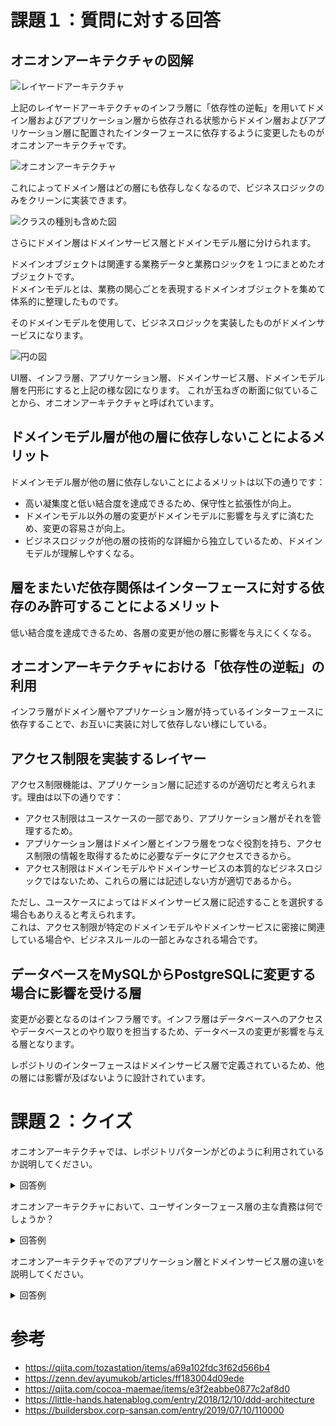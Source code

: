 # 課題１：質問に対する回答
## オニオンアーキテクチャの図解

![レイヤードアーキテクチャ](https://qiita-image-store.s3.amazonaws.com/0/192927/a1d81d9b-918e-acdb-987f-56598711e5f5.png)

上記のレイヤードアーキテクチャのインフラ層に「依存性の逆転」を用いてドメイン層およびアプリケーション層から依存される状態からドメイン層およびアプリケーション層に配置されたインターフェースに依存するように変更したものがオニオンアーキテクチャです。


![オニオンアーキテクチャ](https://cdn-ak.f.st-hatena.com/images/fotolife/l/little_hands/20190726/20190726070231.png)

これによってドメイン層はどの層にも依存しなくなるので、ビジネスロジックのみをクリーンに実装できます。

![クラスの種別も含めた図](https://qiita-user-contents.imgix.net/https%3A%2F%2Fqiita-image-store.s3.ap-northeast-1.amazonaws.com%2F0%2F55214%2F78c97b37-a4b7-f432-6e1f-9b616a5d3a8f.png?ixlib=rb-4.0.0&auto=format&gif-q=60&q=75&s=6fa95466d510c127a573f30983cc3b3d)

さらにドメイン層はドメインサービス層とドメインモデル層に分けられます。

ドメインオブジェクトは関連する業務データと業務ロジックを１つにまとめたオブジェクトです。  
ドメインモデルとは、業務の関心ごとを表現するドメインオブジェクトを集めて体系的に整理したものです。

そのドメインモデルを使用して、ビジネスロジックを実装したものがドメインサービスになります。

![円の図](https://cdn-ak.f.st-hatena.com/images/fotolife/a/ad-sho-loko/20190708/20190708032125.png)

UI層、インフラ層、アプリケーション層、ドメインサービス層、ドメインモデル層を円形にすると上記の様な図になります。
これが玉ねぎの断面に似ていることから、オニオンアーキテクチャと呼ばれています。

## ドメインモデル層が他の層に依存しないことによるメリット

ドメインモデル層が他の層に依存しないことによるメリットは以下の通りです：

* 高い凝集度と低い結合度を達成できるため、保守性と拡張性が向上。
* ドメインモデル以外の層の変更がドメインモデルに影響を与えずに済むため、変更の容易さが向上。
* ビジネスロジックが他の層の技術的な詳細から独立しているため、ドメインモデルが理解しやすくなる。

## 層をまたいだ依存関係はインターフェースに対する依存のみ許可することによるメリット

低い結合度を達成できるため、各層の変更が他の層に影響を与えにくくなる。

## オニオンアーキテクチャにおける「依存性の逆転」の利用

インフラ層がドメイン層やアプリケーション層が持っているインターフェースに依存することで、お互いに実装に対して依存しない様にしている。

## アクセス制限を実装するレイヤー

アクセス制限機能は、アプリケーション層に記述するのが適切だと考えられます。理由は以下の通りです：

* アクセス制限はユースケースの一部であり、アプリケーション層がそれを管理するため。
* アプリケーション層はドメイン層とインフラ層をつなぐ役割を持ち、アクセス制限の情報を取得するために必要なデータにアクセスできるから。
* アクセス制限はドメインモデルやドメインサービスの本質的なビジネスロジックではないため、これらの層には記述しない方が適切であるから。

ただし、ユースケースによってはドメインサービス層に記述することを選択する場合もありえると考えられます。  
これは、アクセス制限が特定のドメインモデルやドメインサービスに密接に関連している場合や、ビジネスルールの一部とみなされる場合です。

## データベースをMySQLからPostgreSQLに変更する場合に影響を受ける層

変更が必要となるのはインフラ層です。インフラ層はデータベースへのアクセスやデータベースとのやり取りを担当するため、データベースの変更が影響を与える層となります。

レポジトリのインターフェースはドメインサービス層で定義されているため、他の層には影響が及ばないように設計されています。

# 課題２：クイズ

オニオンアーキテクチャでは、レポジトリパターンがどのように利用されているか説明してください。

<details>
<summary>回答例</summary>
オニオンアーキテクチャでは、レポジトリパターンがデータアクセスの抽象化と具体的な実装の分離に利用されています。ドメインサービス層では、レポジトリインターフェースが定義され、ドメインモデルとのやりとり(find,saveなど)に使用されます。一方、インフラ層では、具体的なデータアクセス技術（データベースやAPIなど）を用いて、レポジトリインターフェースの実装が行われます。このように、レポジトリパターンを使用することで、ドメインサービス層とインフラ層を疎結合に保ち、技術的な詳細がドメインロジックに影響を与えないようにします。
</details>

オニオンアーキテクチャにおいて、ユーザインターフェース層の主な責務は何でしょうか？

<details>
<summary>回答例</summary>
* ユーザーとのインタラクションを管理し、ユーザーからの入力を受け取ることアプリケーション層に伝達すること
* アプリケーション層から受け取ったデータを適切な形式で表示すること
</details>

オニオンアーキテクチャでのアプリケーション層とドメインサービス層の違いを説明してください。

<details>
<summary>回答例</summary>
オニオンアーキテクチャにおいて、アプリケーション層はユースケースやワークフローを管理する責務があり、ユーザインターフェース層からのリクエストを処理し、適切なドメインサービスやドメインモデルを呼び出してタスクを実行します。一方、ドメインサービス層は、ドメインモデルに属さないが、ビジネスロジックに関連する処理を行う役割があります。ドメインサービス層はドメインモデル層と連携し、ドメインモデルが持つべきでないビジネスロジックを担当することで、ドメインモデルの凝集度を高める役割を果たします。このように、アプリケーション層はユースケースの管理に焦点を当て、ドメインサービス層はビジネスロジックの実装に焦点を当てています。
</details>


# 参考

* https://qiita.com/tozastation/items/a69a102fdc3f62d566b4
* https://zenn.dev/ayumukob/articles/ff183004d09ede
* https://qiita.com/cocoa-maemae/items/e3f2eabbe0877c2af8d0
* https://little-hands.hatenablog.com/entry/2018/12/10/ddd-architecture
* https://buildersbox.corp-sansan.com/entry/2019/07/10/110000